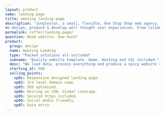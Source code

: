 ```yaml
---
layout: product
name: landing page
title: amazing landing page
description: "Junglestar, a small, flexible, One Stop Shop web agency. We do information architecture, screen design, deploy. Packed solutions all-included. Or top quality custom designs on the cheap. We help companies and individuals organize their communication. We grow relationships with clients.
We design, produce & develop well thought user experiences. From [slide shows](http://revealing.junglestar.org/#/8/1) to [offline ready web apps]"
permalink: /offer/landing-page/
question: Need website. How much?
product:
  group: design
  name: Amazing Landing
  type: "Packed solutions all-included"
  subname: "Quality website template. Name, Hosting and SSL included."
  desc: "We load data, process everything and produce a spicy website ready to compete."
  starting_at: 500
  selling_points:
    sp01: Responsive designed landing page.
    sp02: 3rd level domain name.
    sp03: SEO optimized.
    sp04: Hosting on CDN. Global coverage.
    sp05: Secured https included.
    sp06: Social media friendly.
    sp07: Data entry.
---
```


